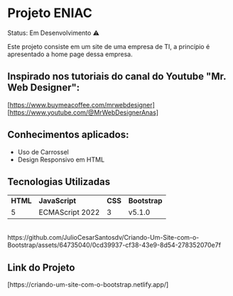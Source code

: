 
<h1>Projeto ENIAC</h1>

Status: Em Desenvolvimento ⚠️

Este projeto consiste em um site de uma empresa de TI, a princípio é apresentado a home page dessa empresa. 


<h2>Inspirado nos tutoriais do canal do Youtube "Mr. Web Designer":</h2>

[https://www.buymeacoffee.com/mrwebdesigner]<br>
[https://www.youtube.com/@MrWebDesignerAnas]<br>

<h2>Conhecimentos aplicados:</h2>

+ Uso de Carrossel
+ Design Responsivo em HTML

<h2>Tecnologias Utilizadas</h2>
<table>
<tr>
<td><strong>HTML</strong></td>
<td><strong>JavaScript</strong></td>
<td><strong>CSS</strong></td>
<td><strong> Bootstrap </strong></td>
</tr>
<tr>
<td>5</td>
<td>ECMAScript 2022</td>
<td>3</td>
<td> v5.1.0</td>
</tr>
</table>
<br>
https://github.com/JulioCesarSantosdv/Criando-Um-Site-com-o-Bootstrap/assets/64735040/0cd39937-cf38-43e9-8d54-278352070e7f
<br>
<h2>Link do Projeto</h2>
[https://criando-um-site-com-o-bootstrap.netlify.app/]


